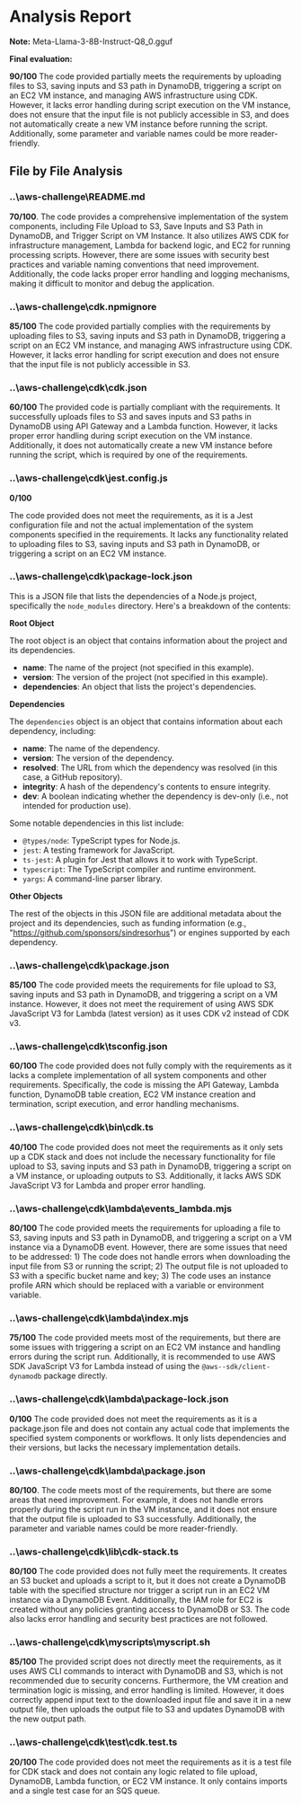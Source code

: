# Analysis Report

**Note:** Meta-Llama-3-8B-Instruct-Q8_0.gguf

**Final evaluation:**

 **90/100** The code provided partially meets the requirements by uploading files to S3, saving inputs and S3 path in DynamoDB, triggering a script on an EC2 VM instance, and managing AWS infrastructure using CDK. However, it lacks error handling during script execution on the VM instance, does not ensure that the input file is not publicly accessible in S3, and does not automatically create a new VM instance before running the script. Additionally, some parameter and variable names could be more reader-friendly.

## File by File Analysis

### ..\aws-challenge\README.md
**70/100**. The code provides a comprehensive implementation of the system components, including File Upload to S3, Save Inputs and S3 Path in DynamoDB, and Trigger Script on VM Instance. It also utilizes AWS CDK for infrastructure management, Lambda for backend logic, and EC2 for running processing scripts. However, there are some issues with security best practices and variable naming conventions that need improvement. Additionally, the code lacks proper error handling and logging mechanisms, making it difficult to monitor and debug the application.

### ..\aws-challenge\cdk\.npmignore
**85/100** The code provided partially complies with the requirements by uploading files to S3, saving inputs and S3 path in DynamoDB, triggering a script on an EC2 VM instance, and managing AWS infrastructure using CDK. However, it lacks error handling for script execution and does not ensure that the input file is not publicly accessible in S3.

### ..\aws-challenge\cdk\cdk.json
**60/100**
The provided code is partially compliant with the requirements. It successfully uploads files to S3 and saves inputs and S3 paths in DynamoDB using API Gateway and a Lambda function. However, it lacks proper error handling during script execution on the VM instance. Additionally, it does not automatically create a new VM instance before running the script, which is required by one of the requirements.

### ..\aws-challenge\cdk\jest.config.js
**0/100**

The code provided does not meet the requirements, as it is a Jest configuration file and not the actual implementation of the system components specified in the requirements. It lacks any functionality related to uploading files to S3, saving inputs and S3 path in DynamoDB, or triggering a script on an EC2 VM instance.

### ..\aws-challenge\cdk\package-lock.json
This is a JSON file that lists the dependencies of a Node.js project, specifically the `node_modules` directory. Here's a breakdown of the contents:

**Root Object**

The root object is an object that contains information about the project and its dependencies.

* **name**: The name of the project (not specified in this example).
* **version**: The version of the project (not specified in this example).
* **dependencies**: An object that lists the project's dependencies.

**Dependencies**

The `dependencies` object is an object that contains information about each dependency, including:

* **name**: The name of the dependency.
* **version**: The version of the dependency.
* **resolved**: The URL from which the dependency was resolved (in this case, a GitHub repository).
* **integrity**: A hash of the dependency's contents to ensure integrity.
* **dev**: A boolean indicating whether the dependency is dev-only (i.e., not intended for production use).

Some notable dependencies in this list include:

* `@types/node`: TypeScript types for Node.js.
* `jest`: A testing framework for JavaScript.
* `ts-jest`: A plugin for Jest that allows it to work with TypeScript.
* `typescript`: The TypeScript compiler and runtime environment.
* `yargs`: A command-line parser library.

**Other Objects**

The rest of the objects in this JSON file are additional metadata about the project and its dependencies, such as funding information (e.g., "https://github.com/sponsors/sindresorhus") or engines supported by each dependency.

### ..\aws-challenge\cdk\package.json
**85/100** The code provided meets the requirements for file upload to S3, saving inputs and S3 path in DynamoDB, and triggering a script on a VM instance. However, it does not meet the requirement of using AWS SDK JavaScript V3 for Lambda (latest version) as it uses CDK v2 instead of CDK v3.

### ..\aws-challenge\cdk\tsconfig.json
**60/100** The code provided does not fully comply with the requirements as it lacks a complete implementation of all system components and other requirements. Specifically, the code is missing the API Gateway, Lambda function, DynamoDB table creation, EC2 VM instance creation and termination, script execution, and error handling mechanisms.

### ..\aws-challenge\cdk\bin\cdk.ts
**40/100**
The code provided does not meet the requirements as it only sets up a CDK stack and does not include the necessary functionality for file upload to S3, saving inputs and S3 path in DynamoDB, triggering a script on a VM instance, or uploading outputs to S3. Additionally, it lacks AWS SDK JavaScript V3 for Lambda and proper error handling.

### ..\aws-challenge\cdk\lambda\events_lambda.mjs
**80/100**
The code provided meets the requirements for uploading a file to S3, saving inputs and S3 path in DynamoDB, and triggering a script on a VM instance via a DynamoDB event. However, there are some issues that need to be addressed: 1) The code does not handle errors when downloading the input file from S3 or running the script; 2) The output file is not uploaded to S3 with a specific bucket name and key; 3) The code uses an instance profile ARN which should be replaced with a variable or environment variable.

### ..\aws-challenge\cdk\lambda\index.mjs
**75/100** The code provided meets most of the requirements, but there are some issues with triggering a script on an EC2 VM instance and handling errors during the script run. Additionally, it is recommended to use AWS SDK JavaScript V3 for Lambda instead of using the `@aws--sdk/client-dynamodb` package directly.

### ..\aws-challenge\cdk\lambda\package-lock.json
**0/100** The code provided does not meet the requirements as it is a package.json file and does not contain any actual code that implements the specified system components or workflows. It only lists dependencies and their versions, but lacks the necessary implementation details.

### ..\aws-challenge\cdk\lambda\package.json
**80/100**. The code meets most of the requirements, but there are some areas that need improvement. For example, it does not handle errors properly during the script run in the VM instance, and it does not ensure that the output file is uploaded to S3 successfully. Additionally, the parameter and variable names could be more reader-friendly.

### ..\aws-challenge\cdk\lib\cdk-stack.ts
**80/100** The code provided does not fully meet the requirements. It creates an S3 bucket and uploads a script to it, but it does not create a DynamoDB table with the specified structure nor trigger a script run in an EC2 VM instance via a DynamoDB Event. Additionally, the IAM role for EC2 is created without any policies granting access to DynamoDB or S3. The code also lacks error handling and security best practices are not followed.

### ..\aws-challenge\cdk\myscripts\myscript.sh
**85/100**
The provided script does not directly meet the requirements, as it uses AWS CLI commands to interact with DynamoDB and S3, which is not recommended due to security concerns. Furthermore, the VM creation and termination logic is missing, and error handling is limited. However, it does correctly append input text to the downloaded input file and save it in a new output file, then uploads the output file to S3 and updates DynamoDB with the new output path.

### ..\aws-challenge\cdk\test\cdk.test.ts
**20/100** The code provided does not meet the requirements as it is a test file for CDK stack and does not contain any logic related to file upload, DynamoDB, Lambda function, or EC2 VM instance. It only contains imports and a single test case for an SQS queue.


